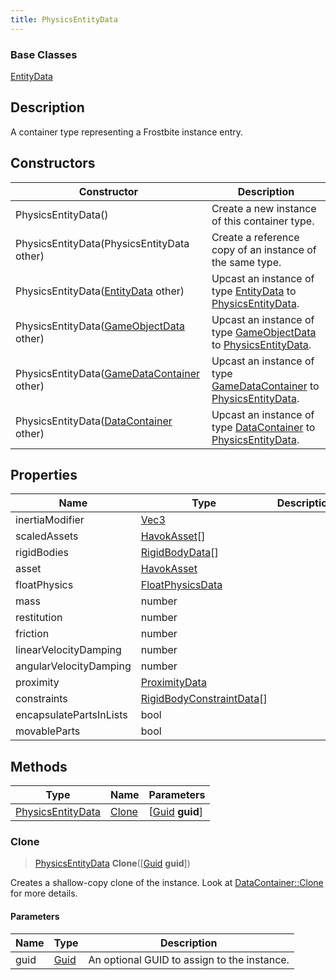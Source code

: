 ```yaml
---
title: PhysicsEntityData
---
```

### Base Classes

[EntityData](EntityData)

## Description

A container type representing a Frostbite instance entry.

## Constructors

| Constructor                                                                  | Description                                                                                                               |
| ---------------------------------------------------------------------------- | ------------------------------------------------------------------------------------------------------------------------- |
| PhysicsEntityData()                                                          | Create a new instance of this container type.                                                                             |
| PhysicsEntityData(PhysicsEntityData other)                                   | Create a reference copy of an instance of the same type.                                                                  |
| PhysicsEntityData([EntityData](EntityData) other)                            | Upcast an instance of type [EntityData](EntityData) to [PhysicsEntityData](PhysicsEntityData).                            |
| PhysicsEntityData([GameObjectData](GameObjectData) other)                    | Upcast an instance of type [GameObjectData](GameObjectData) to [PhysicsEntityData](PhysicsEntityData).                    |
| PhysicsEntityData([GameDataContainer](GameDataContainer) other)              | Upcast an instance of type [GameDataContainer](GameDataContainer) to [PhysicsEntityData](PhysicsEntityData).              |
| PhysicsEntityData([DataContainer](/vext/ref/shared/class/datacontainer) other) | Upcast an instance of type [DataContainer](/vext/ref/shared/class/datacontainer) to [PhysicsEntityData](PhysicsEntityData). |

## Properties

| Name                    | Type                                                   | Description |
| ----------------------- | ------------------------------------------------------ | ----------- |
| inertiaModifier         | [Vec3](/vext/ref/shared/class/Vec3)                      |             |
| scaledAssets            | [HavokAsset](HavokAsset)\[\]                           |             |
| rigidBodies             | [RigidBodyData](RigidBodyData)\[\]                     |             |
| asset                   | [HavokAsset](HavokAsset)                               |             |
| floatPhysics            | [FloatPhysicsData](FloatPhysicsData)                   |             |
| mass                    | number                                                 |             |
| restitution             | number                                                 |             |
| friction                | number                                                 |             |
| linearVelocityDamping   | number                                                 |             |
| angularVelocityDamping  | number                                                 |             |
| proximity               | [ProximityData](ProximityData)                         |             |
| constraints             | [RigidBodyConstraintData](RigidBodyConstraintData)\[\] |             |
| encapsulatePartsInLists | bool                                                   |             |
| movableParts            | bool                                                   |             |

## Methods

| Type                                   | Name            | Parameters                                     |
| -------------------------------------- | --------------- | ---------------------------------------------- |
| [PhysicsEntityData](PhysicsEntityData) | [Clone](#clone) | \[[Guid](/vext/ref/shared/class/guid) **guid**\] |

### Clone

> [PhysicsEntityData](PhysicsEntityData) **Clone**(\[[Guid](/vext/ref/shared/class/guid) **guid**\])

Creates a shallow-copy clone of the instance. Look at [DataContainer::Clone](/vext/ref/shared/class/datacontainer#clone) for more details.

#### Parameters

| Name | Type         | Description                                 |
| ---- | ------------ | ------------------------------------------- |
| guid | [Guid](Guid) | An optional GUID to assign to the instance. |
